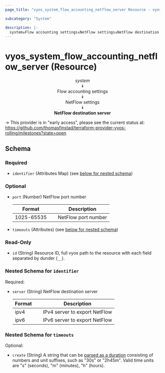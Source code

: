 ```yaml
---
page_title: "vyos_system_flow_accounting_netflow_server Resource - vyos"

subcategory: "System"

description: |- 
  system⯯Flow accounting settings⯯NetFlow settings⯯NetFlow destination server
---
```


# vyos_system_flow_accounting_netflow_server (Resource)
<center>

*system*  
⯯  
Flow accounting settings  
⯯  
NetFlow settings  
⯯  
**NetFlow destination server**


</center>

-> This provider is in "early access", please see the current status at: https://github.com/thomasfinstad/terraform-provider-vyos-rolling/milestones?state=open

## Schema

### Required

- `identifier` (Attributes Map) (see [below for nested schema](#nestedatt--identifier))

### Optional

- `port` (Number) NetFlow port number

    |Format      &emsp;|Description          |
    |--------------|-----------------------|
    |1025-65535  &emsp;|NetFlow port number  |
- `timeouts` (Attributes) (see [below for nested schema](#nestedatt--timeouts))

### Read-Only

- `id` (String) Resource ID, full vyos path to the resource with each field separated by dunder (`__`).

<a id="nestedatt--identifier"></a>
### Nested Schema for `identifier`

Required:

- `server` (String) NetFlow destination server

    |Format  &emsp;|Description                    |
    |----------|---------------------------------|
    |ipv4    &emsp;|IPv4 server to export NetFlow  |
    |ipv6    &emsp;|IPv6 server to export NetFlow  |


<a id="nestedatt--timeouts"></a>
### Nested Schema for `timeouts`

Optional:

- `create` (String) A string that can be [parsed as a duration](https://pkg.go.dev/time#ParseDuration) consisting of numbers and unit suffixes, such as &#34;30s&#34; or &#34;2h45m&#34;. Valid time units are &#34;s&#34; (seconds), &#34;m&#34; (minutes), &#34;h&#34; (hours).  
